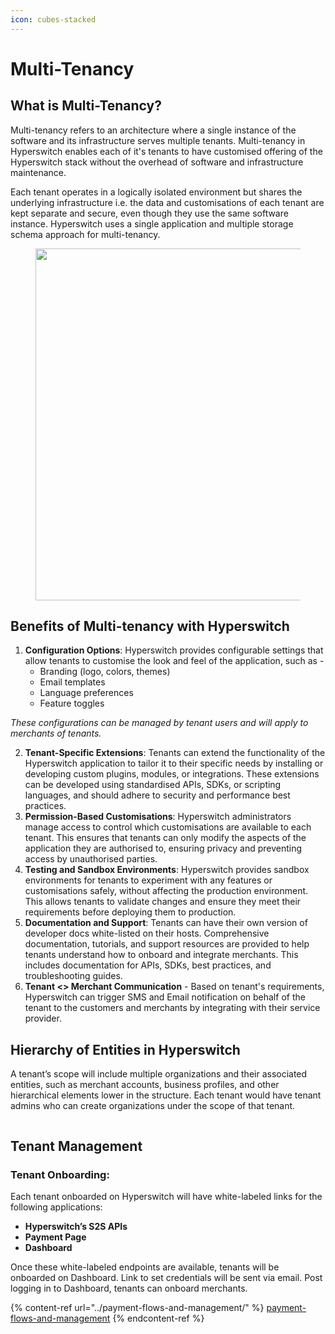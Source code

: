 ```yaml
---
icon: cubes-stacked
---
```


# Multi-Tenancy

## What is Multi-Tenancy?

Multi-tenancy refers to an architecture where a single instance of the software and its infrastructure serves multiple tenants. Multi-tenancy in Hyperswitch enables each of it's tenants to have customised offering of the Hyperswitch stack without the overhead of software and infrastructure maintenance.

Each tenant operates in a logically isolated environment but shares the underlying infrastructure i.e. the data and customisations of each tenant are kept separate and secure, even though they use the same software instance. Hyperswitch uses a single application and multiple storage schema approach for multi-tenancy.

<figure><img src="https://files.gitbook.com/v0/b/gitbook-x-prod.appspot.com/o/spaces%2Fkf7BGdsPkCw9nalhAIlE%2Fuploads%2FFEv2dQi7YAjfPthCFfXl%2FScreenshot%202024-10-11%20at%202.28.06%E2%80%AFAM.png?alt=media&#x26;token=a4cc712a-665b-492c-ad5c-d105446d0b23" alt="" width="563"><figcaption></figcaption></figure>

## Benefits of Multi-tenancy with Hyperswitch

1. **Configuration Options**: Hyperswitch provides configurable settings that allow tenants to customise the look and feel of the application, such as -&#x20;
   * Branding (logo, colors, themes)&#x20;
   * Email templates
   * Language preferences&#x20;
   * Feature toggles&#x20;

&#x20;       _These configurations can be managed by tenant users and will apply to merchants of tenants._

2. **Tenant-Specific Extensions**: Tenants can extend the functionality of the Hyperswitch application to tailor it to their specific needs by installing or developing custom plugins, modules, or integrations. These extensions can be developed using standardised APIs, SDKs, or scripting languages, and should adhere to security and performance best practices.
3. **Permission-Based Customisations**: Hyperswitch administrators manage access to control which customisations are available to each tenant. This ensures that tenants can only modify the aspects of the application they are authorised to, ensuring privacy and preventing access by unauthorised parties.
4. **Testing and Sandbox Environments**: Hyperswitch provides sandbox environments for tenants to experiment with any features or customisations safely, without affecting the production environment. This allows tenants to validate changes and ensure they meet their requirements before deploying them to production.
5. **Documentation and Support**: Tenants can have their own version of developer docs white-listed on their hosts. Comprehensive documentation, tutorials, and support resources are provided to help tenants understand how to onboard and integrate merchants. This includes documentation for APIs, SDKs, best practices, and troubleshooting guides.
6. **Tenant <> Merchant Communication** - Based on tenant's requirements, Hyperswitch can trigger SMS and Email notification on behalf of the tenant to the customers and merchants by integrating with their service provider.

## Hierarchy of Entities in Hyperswitch

A tenant’s scope will include multiple organizations and their associated entities, such as merchant accounts, business profiles, and other hierarchical elements lower in the structure. Each tenant would have  tenant admins who can create organizations under the scope of that tenant.&#x20;

<figure><img src="../../.gitbook/assets/Screenshot 2024-10-11 at 2.24.26 AM.png" alt=""><figcaption></figcaption></figure>

## Tenant Management

### Tenant Onboarding:&#x20;

Each tenant onboarded on Hyperswitch will have white-labeled links for the following applications:

* **Hyperswitch’s S2S APIs**
* **Payment Page**
* **Dashboard**

Once these white-labeled endpoints are available, tenants will be onboarded on Dashboard. Link to set credentials will be sent via email. Post logging in to Dashboard, tenants can onboard merchants.

{% content-ref url="../payment-flows-and-management/" %}
[payment-flows-and-management](../payment-flows-and-management/)
{% endcontent-ref %}
